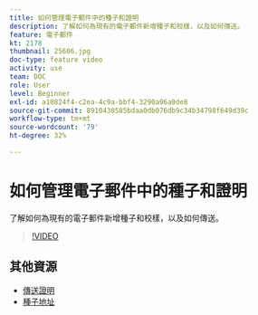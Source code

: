 ```yaml
---
title: 如何管理電子郵件中的種子和證明
description: 了解如何為現有的電子郵件新增種子和校樣，以及如何傳送。
feature: 電子郵件
kt: 2178
thumbnail: 25606.jpg
doc-type: feature video
activity: use
team: DOC
role: User
level: Beginner
exl-id: a10824f4-c2ea-4c9a-bbf4-3290a96a0de8
source-git-commit: 8910430585bdaa0db076db9c34b34798f649d39c
workflow-type: tm+mt
source-wordcount: '79'
ht-degree: 32%

---
```


# 如何管理電子郵件中的種子和證明

了解如何為現有的電子郵件新增種子和校樣，以及如何傳送。

>[!VIDEO](https://video.tv.adobe.com/v/25606?quality=12)

## 其他資源

- [傳送證明](https://experienceleague.adobe.com/docs/campaign-classic/using/transactional-messaging/message-templates/testing-message-templates.html#sending-a-proof?lang=en)
- [種子地址](https://experienceleague.adobe.com/docs/campaign-classic/using/configuring-campaign-classic/use-a-custom-recipient-table/seed-addresses.html?lang=en)
